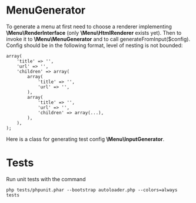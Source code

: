 # MenuGenerator

To generate a menu at first need to choose a renderer implementing **\Menu\RenderInterface** 
(only **\Menu\HtmlRenderer** exists yet).
Then to invoke it to **\Menu\MenuGenerator** and to call generateFromInput($config).
Config should be in the following format, level of nesting is not bounded:

    array(
    	'title' => '',
    	'url' => '',
    	'children' => array(
    	    array(
    	        'title' => '',
                'url' => '',
    	    ),
    	    array(
    	        'title' => '',
                'url' => '',
                'children' => array(...),
    	    ),
    	),
    );

Here is a class for generating test config **\Menu\InputGenerator**.
# Tests
Run unit tests with the command

    php tests/phpunit.phar --bootstrap autoloader.php --colors=always tests
